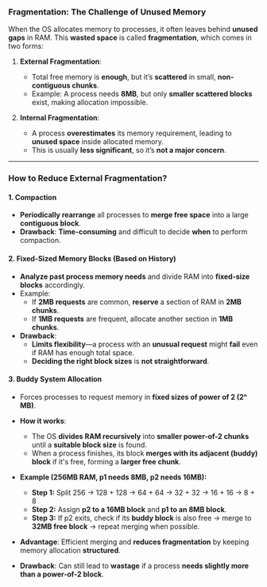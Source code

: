 ### **Fragmentation: The Challenge of Unused Memory**  

When the OS allocates memory to processes, it often leaves behind **unused gaps** in RAM. This **wasted space** is called **fragmentation**, which comes in two forms:  

1. **External Fragmentation**:  
   - Total free memory is **enough**, but it’s **scattered** in small, **non-contiguous chunks**.  
   - Example: A process needs **8MB**, but only **smaller scattered blocks** exist, making allocation impossible.  

2. **Internal Fragmentation**:  
   - A process **overestimates** its memory requirement, leading to **unused space** inside allocated memory.  
   - This is usually **less significant**, so it’s **not a major concern**.  

---

### **How to Reduce External Fragmentation?**  

#### **1. Compaction**  
- **Periodically rearrange** all processes to **merge free space** into a large **contiguous block**.  
- **Drawback**: **Time-consuming** and difficult to decide **when** to perform compaction.  

#### **2. Fixed-Sized Memory Blocks (Based on History)**  
- **Analyze past process memory needs** and divide RAM into **fixed-size blocks** accordingly.  
- Example:  
  - If **2MB requests** are common, **reserve** a section of RAM in **2MB chunks**.  
  - If **1MB requests** are frequent, allocate another section in **1MB chunks**.  
- **Drawback**:  
  - **Limits flexibility**—a process with an **unusual request** might **fail** even if RAM has enough total space.  
  - **Deciding the right block sizes** is **not straightforward**.  

#### **3. Buddy System Allocation**  
- Forces processes to request memory in **fixed sizes of power of 2 (2ⁿ MB)**.  
- **How it works**:  
  - The OS **divides RAM recursively** into **smaller power-of-2 chunks** until a **suitable block size** is found.  
  - When a process finishes, its block **merges with its adjacent (buddy) block** if it's free, forming a **larger free chunk**.  
- **Example (256MB RAM, p1 needs 8MB, p2 needs 16MB):**  
  - **Step 1:** Split 256 → 128 + 128 → 64 + 64 → 32 + 32 → 16 + 16 → 8 + 8  
  - **Step 2:** Assign **p2 to a 16MB block** and **p1 to an 8MB block**.  
  - **Step 3:** If p2 exits, check if its **buddy block** is also free → merge to **32MB free block** → repeat merging when possible.  

- **Advantage**: Efficient merging and **reduces fragmentation** by keeping memory allocation **structured**.  
- **Drawback**: Can still lead to **wastage** if a process **needs slightly more than a power-of-2 block**.  
